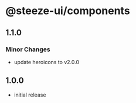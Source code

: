 # @steeze-ui/components

## 1.1.0

### Minor Changes

- update heroicons to v2.0.0

## 1.0.0

- initial release